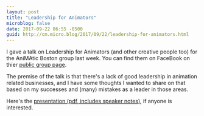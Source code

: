 ```yaml
---
layout: post
title: "Leadership for Animators"
microblog: false
date: 2017-09-22 06:55 -0500
guid: http://cm.micro.blog/2017/09/22/leadership-for-animators.html
---
```

I gave a talk on Leadership for Animators (and other creative people too) for the AniMAtic Boston group last week. You can find them on FaceBook on thier [public group page](https://www.facebook.com/groups/448381015494577/). 

The premise of the talk is that there's a lack of good leadership in animation related businesses, and I have some thoughts I wanted to share on that based on my successes and (many) mistakes as a leader in those areas. 

Here's the [presentation (pdf, includes speaker notes)](https://www.dropbox.com/s/34nkwmq3jr4545p/leadership%20for%20animators.pdf?dl=0), if anyone is interested. 
